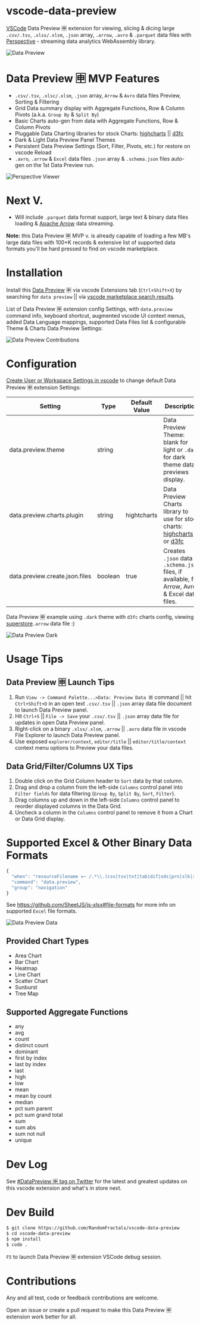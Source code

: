 # vscode-data-preview
[VSCode](https://github.com/Microsoft/vscode) Data Preview 🈸 extension for viewing, slicing & dicing 
large `.csv/.tsv`, `.xlsx/.xlsm`, `.json` array, `.arrow`, `.avro` & `.parquet` data files with [Perspective](https://perspective.finos.org/) - streaming data analytics WebAssembly library.

![Data Preview](https://github.com/RandomFractals/vscode-data-preview/blob/master/images/vscode-data-preview.png?raw=true 
"Data Preview")

# Data Preview 🈸 MVP Features

- `.csv/.tsv`, `.xlsc/.xlsm`, `.json` array, `Arrow` & `Avro` data files Preview, Sorting & Filtering
- Grid Data summary display with Aggregate Functions, Row & Column Pivots (a.k.a. `Group By` & `Split By`)
- Basic Charts auto-gen from data with Aggregate Functions, Row & Column Pivots
- Pluggable Data Charting libraries for stock Charts: [highcharts](https://www.highcharts.com/demo) || [d3fc](https://d3fc.io/)
- Dark & Light Data Preview Panel Themes
- Persistent Data Preview Settings (Sort, Filter, Pivots, etc.) for restore on vscode Reload
- `.avro`, `.arrow` & `Excel` data files `.json` array & `.schema.json` files auto-gen on the 1st Data Preview run.

![Perspective Viewer](https://github.com/RandomFractals/vscode-data-preview/blob/master/images/perspective-viewer.gif?raw=true 
"Perspective Viewer")

# Next V.

- Will include `.parquet` data format support, large text & binary data files loading & [Apache Arrow](https://observablehq.com/@randomfractals/apache-arrow) data streaming.

**Note:** this Data Preview 🈸 MVP v. is already capable of loading a few MB's large data files with 100+K records & extensive list of supported data formats you'll be hard pressed to find on vscode marketplace.

# Installation

Install this [Data Preview](https://marketplace.visualstudio.com/items?itemName=RandomFractalsInc.vscode-data-preview) 🈸 via vscode Extensions tab (`Ctrl+Shift+X`) by searching for `data preview` || via [vscode marketplace search results](https://marketplace.visualstudio.com/search?term=data%20preview&target=VSCode&category=All%20categories&sortBy=Relevance). 

List of Data Preview 🈸 extension config Settings, with `data.preview` command info, keyboard shortcut, augmented vscode UI context menus, added Data Language mappings, supported Data Files list & configurable Theme & Charts Data Preview Settings:

![Data Preview Contributions](https://github.com/RandomFractals/vscode-data-preview/blob/master/images/vscode-data-preview-contributions.png?raw=true 
"Data Preview Contributions")

# Configuration
[Create User or Workspace Settings in vscode](http://code.visualstudio.com/docs/customization/userandworkspace#_creating-user-and-workspace-settings) to change default Data Preview 🈸 extension Settings:

Setting | Type | Default Value | Description
------- | ---- | ------------- | -----------
data.preview.theme | string |  | Data Preview Theme: blank for light or `.dark` for dark theme data previews display.
data.preview.charts.plugin | string | hightcharts | Data Preview Charts library to use for stock charts: [highcharts](https://www.highcharts.com/demo) or [d3fc](https://d3fc.io/)
data.preview.create.json.files | boolean | true | Creates `.json` data & `.schema.json` files, if available, for Arrow, Avro & Excel data files.

Data Preview 🈸 example using `.dark` theme with `d3fc` charts config, viewing 
[superstore](https://github.com/finos/perspective/blob/master/examples/simple/superstore.arrow)`.arrow` data file :)

![Data Preview Dark](https://github.com/RandomFractals/vscode-data-preview/blob/master/images/vscode-data-preview-dark.png?raw=true 
"Data Preview Dark")

# Usage Tips

## Data Preview 🈸 Launch Tips

1. Run `View -> Command Palette...>Data: Preview Data 🈸` command || hit `Ctrl+Shift+D` in an open text `.csv/.tsv` || `.json` array data file document to launch Data Preview panel.
2. Hit `Ctrl+S` || `File -> Save` your `.csv/.tsv` || `.json` array data file for updates in open Data Preview panel.
3. Right-click on a binary `.xlsx/.xlsm`, `.arrow` || `.avro` data file in vscode File Explorer to launch Data Preview panel.
4. Use exposed `explorer/context`, `editor/title` || `editor/title/context` context menu options to Preview your data files.

## Data Grid/Filter/Columns UX Tips

1. Double click on the Grid Column header to `Sort` data by that column.
2. Drag and drop a column from the left-side `Columns` control panel into `Filter fields` for data filtering 
(`Group By`, `Split By`, `Sort`, `Filter`).
3. Drag columns up and down in the left-side `Columns` control panel to reorder displayed columns in the Data Grid.
4. Uncheck a column in the `Columns` control panel to remove it from a Chart or Data Grid display.

# Supported Excel & Other Binary Data Formats

```js
{
  "when": "resourceFilename =~ /.*\\.(csv|tsv|txt|tab|dif|ods|prn|slk|xls|xlsb|xlsx|xlsm|xml|html|json|arrow|arr|avro)/",
  "command": "data.preview",
  "group": "navigation"
}
```

See https://github.com/SheetJS/js-xlsx#file-formats for more info on supported `Excel` file formats.

![Data Preview Data](https://github.com/RandomFractals/vscode-data-preview/blob/master/images/vscode-data-preview-data.png?raw=true 
"Data Preview Data")

## Provided Chart Types

- Area Chart
- Bar Chart
- Heatmap
- Line Chart
- Scatter Chart
- Sunburst
- Tree Map

## Supported Aggregate Functions

- any
- avg
- count
- distinct count
- dominant
- first by index
- last by index
- last
- high
- low
- mean
- mean by count
- median
- pct sum parent
- pct sum grand total
- sum
- sum abs
- sum not null
- unique

# Dev Log

See [#DataPreview 🈸 tag on Twitter](https://twitter.com/hashtag/datapreview?f=tweets&vertical=default&src=hash) for the latest and greatest updates on this vscode extension and what's in store next.

# Dev Build

```bash
$ git clone https://github.com/RandomFractals/vscode-data-preview
$ cd vscode-data-preview
$ npm install
$ code .
```
`F5` to launch Data Preview 🈸 extension VSCode debug session.

# Contributions

Any and all test, code or feedback contributions are welcome. 

Open an issue or create a pull request to make this Data Preview 🈸 extension work better for all. 